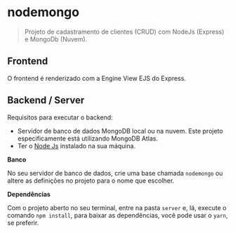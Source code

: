 # nodemongo
> Projeto de cadastramento de clientes (CRUD) com NodeJs (Express) e MongoDb (Nuvem). 


## Frontend

O frontend é renderizado com a Engine View EJS do Express.

## Backend / Server

Requisitos para executar o backend:

- Servidor de banco de dados MongoDB local ou na nuvem. Este projeto especificamente está utilizando MongoDB Atlas.
- Ter o [Node Js](https://nodejs.org/en/) instalado na sua máquina.

**Banco**

No seu servidor de banco de dados, crie uma base chamada `nodemongo` ou altere as definições no projeto para o nome que escolher.

**Dependências**

Com o projeto aberto no seu terminal, entre na pasta `server` e, lá, execute o comando `npm install`, para baixar as dependências, você pode usar o `yarn`, se preferir.

